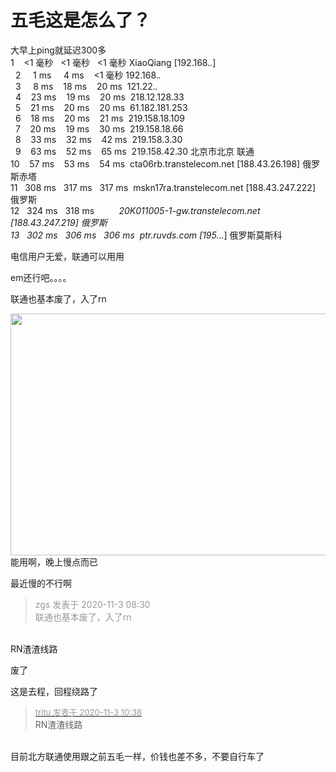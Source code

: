 # 五毛这是怎么了？


大早上ping就延迟300多<img src="static/image/smiley/default/mad.gif" smilieid="11" border="0" alt="" /><br />
 1&nbsp; &nbsp; &lt;1 毫秒&nbsp; &nbsp;&lt;1 毫秒&nbsp; &nbsp;&lt;1 毫秒 XiaoQiang [192.168.*.*]<br />
&nbsp;&nbsp;2&nbsp; &nbsp;&nbsp;&nbsp;1 ms&nbsp; &nbsp;&nbsp;&nbsp;4 ms&nbsp; &nbsp; &lt;1 毫秒 192.168.*.*<br />
&nbsp;&nbsp;3&nbsp; &nbsp;&nbsp;&nbsp;8 ms&nbsp; &nbsp; 18 ms&nbsp; &nbsp; 20 ms&nbsp;&nbsp;121.22.*.*<br />
&nbsp;&nbsp;4&nbsp; &nbsp; 23 ms&nbsp; &nbsp; 19 ms&nbsp; &nbsp; 20 ms&nbsp;&nbsp;218.12.128.33<br />
&nbsp;&nbsp;5&nbsp; &nbsp; 21 ms&nbsp; &nbsp; 20 ms&nbsp; &nbsp; 20 ms&nbsp;&nbsp;61.182.181.253<br />
&nbsp;&nbsp;6&nbsp; &nbsp; 18 ms&nbsp; &nbsp; 20 ms&nbsp; &nbsp; 21 ms&nbsp;&nbsp;219.158.18.109<br />
&nbsp;&nbsp;7&nbsp; &nbsp; 20 ms&nbsp; &nbsp; 19 ms&nbsp; &nbsp; 30 ms&nbsp;&nbsp;219.158.18.66<br />
&nbsp;&nbsp;8&nbsp; &nbsp; 33 ms&nbsp; &nbsp; 32 ms&nbsp; &nbsp; 42 ms&nbsp;&nbsp;219.158.3.30<br />
&nbsp;&nbsp;9&nbsp; &nbsp; 63 ms&nbsp; &nbsp; 52 ms&nbsp; &nbsp; 65 ms&nbsp;&nbsp;219.158.42.30 北京市北京 联通<br />
 10&nbsp; &nbsp; 57 ms&nbsp; &nbsp; 53 ms&nbsp; &nbsp; 54 ms&nbsp;&nbsp;cta06rb.transtelecom.net [188.43.26.198] 俄罗斯赤塔<br />
 11&nbsp; &nbsp;308 ms&nbsp; &nbsp;317 ms&nbsp; &nbsp;317 ms&nbsp;&nbsp;mskn17ra.transtelecom.net [188.43.247.222] 俄罗斯<br />
 12&nbsp; &nbsp;324 ms&nbsp; &nbsp;318 ms&nbsp; &nbsp;&nbsp;&nbsp;*&nbsp; &nbsp;&nbsp;&nbsp;20K011005-1-gw.transtelecom.net [188.43.247.219] 俄罗斯<br />
 13&nbsp; &nbsp;302 ms&nbsp; &nbsp;306 ms&nbsp; &nbsp;306 ms&nbsp;&nbsp;ptr.ruvds.com [195.*.*.*] 俄罗斯莫斯科<br />


电信用户无爱，联通可以用用

em还行吧。。。。<img src="static/image/smiley/default/smile.gif" smilieid="1" border="0" alt="" />

联通也基本废了，入了rn

<img id="aimg_X8XBh" onclick="zoom(this, this.src, 0, 0, 0)" class="zoom" width="600" height="387" src="https://s1.ax1x.com/2020/11/03/BsSsp9.png" onmouseover="img_onmouseoverfunc(this)" onclick="zoom(this)" style="cursor:pointer" border="0" alt="" /><br />
能用啊，晚上慢点而已

最近慢的不行啊<img src="static/image/smiley/default/mad.gif" smilieid="11" border="0" alt="" /><img src="static/image/smiley/default/mad.gif" smilieid="11" border="0" alt="" />

<div class="quote"><blockquote><font color="#999999">zgs 发表于 2020-11-3 08:30</font><br />
<font color="#999999">联通也基本废了，入了rn</font></blockquote></div><br />
RN渣渣线路

废了

这是去程，回程绕路了

<div class="quote"><blockquote><font size="2"><a href="https://www.hostloc.com/forum.php?mod=redirect&amp;goto=findpost&amp;pid=9393745&amp;ptid=761555" target="_blank"><font color="#999999">tritu 发表于 2020-11-3 10:38</font></a></font><br />
RN渣渣线路</blockquote></div><br />
目前北方联通使用跟之前五毛一样，价钱也差不多，不要自行车了
